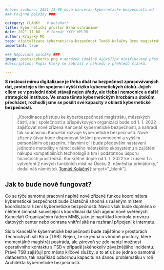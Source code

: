```yaml
---
#název souboru: 2021-11-08-nova-kancelar-kyberneticke-bezpecnosti.md
### Povinné položky ###

category: CLANKY   # nešahat!
title: Kybernetický prostor Brna ochráníme! 
date: 2021-11-08   # formát YYYY-MM-DD
author: Krajský MO
tags: digitalizace kybernetická-bezpečnost Tomáš-Koláčny Brno magistrát  # kategorie odděleny mezerami, např. volby zemědělství životní-prostředí piráti (viz https://jihomoravsky.pirati.cz/tags/)
important: true

### Nepovinné položky ###
image: posts/cyberko.png # obrázek ideálně 420x677px minifikovaný přes https://tinypng.com/
#description: Popis který se zobrazí v náhledu v přehledů článků.

---
```

**S rostoucí mírou digitalizace je třeba dbát na bezpečnost zpracovávaných dat, protožeje s tím spojeno i vyšší riziko kybernetických útoků. Jejich cílem se v poslední době stávají nejen úřady, ale třeba i nemocnice a další strategické instituce. Ve snaze těmto kybernetickým hrozbám a útokům přecházet, rozhodli jsme se posílit své kapacity v oblasti kybernetické bezpečnosti.** 

> „Koordinace přístupu ke kyberbezpečnosti magistrátu, městských částí, ale i společností a příspěvkových organizací bude od 1. 1. 2022 zajišťovat nově zřízená Kancelář kybernetické bezpečnosti, a nahradí tak současnou Kancelář rozvoje kybernetické bezpečnosti. Nově zřízený útvar bude disponovat širšími pravomocemi a vyšším personálním obsazením. Hlavními cíli bude především nastavení jednotné metodiky v rámci celého městského ekosystému a zajištění nákupu kompatibilních technologií a tím i podstatnou úsporu finančních prostředků. Konkrétně dojde od 1. 1. 2022 ke zrušení 1 a vytvoření 2 nových funkčních míst na Úseku 2. náměstka primátorky,“ dodal náš náměstek [Tomáš Koláčný](https://jihomoravsky.pirati.cz/lide/tomas-kolacny/){:target="_blank"}.
>

## Jak to bude nově fungovat? 

Co se týče samotné pracovní náplně nově zřízené funkce koordinátora kybernetické bezpečnosti bude částečně shodná s rušeným místem koordinátora řízení kybernetické bezpečnosti. Navíc však bude doplněna o některé činnosti související s koordinací dalších agend nově svěřených Kanceláři Organizačním řádem MMB, jako je například kontrola provozu datových center nebo ochrana vnitřní sítě na rozhraní připojení k internetu.

Sídlo Kanceláře kybernetické bezpečnosti bude zajištěno v prostorách Technických sítí Brna (TSB). Nejen, že se jedná o vhodné prostory, které momentálně magistrát postrádá, ale zároveň se zde nabízí možnost operativního kontaktu s TSB v případě jakéhokoliv závažnějšího incidentu. Právě TSB zajišťují pro město klíčové služby, a to ať už se jedná o samotná datacentra, tak například odbornou kapacitu na danou problematiku v roli Architekta kybernetické bezpečnosti.
